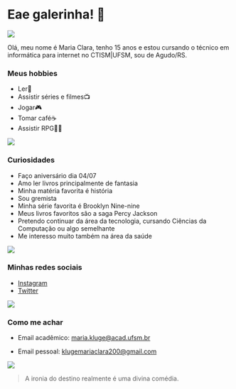 # Eae galerinha! 👋

![](http://pa1.narvii.com/6767/723fb59181b6fe8e6c0bd07de086e385b9c20d2c_00.gif)

Olá, meu nome é Maria Clara, tenho 15 anos e estou cursando o técnico em informática para internet no CTISM|UFSM, sou de Agudo/RS.

### Meus hobbies
* Ler📕
* Assistir séries e filmes📺
* Jogar🎮
* Tomar café☕
* Assistir RPG🌹👀

![](https://img.wattpad.com/64202a991350b7df39a916a396dfaf2f3d1c1fbd/68747470733a2f2f73332e616d617a6f6e6177732e636f6d2f776174747061642d6d656469612d736572766963652f53746f7279496d6167652f6b53647044616e564d362d3852673d3d2d3636373632393538322e313537623566633663316434313964383430323734343837353836352e676966)

### Curiosidades
* Faço aniversário dia 04/07
* Amo ler livros principalmente de fantasia
* Minha matéria favorita é história
* Sou gremista
* Minha série favorita é Brooklyn Nine-nine
* Meus livros favoritos são a saga Percy Jackson
* Pretendo continuar da área da tecnologia, cursando Ciências da Computação ou algo semelhante
* Me interesso muito também na área da saúde

![](https://img.wattpad.com/64202a991350b7df39a916a396dfaf2f3d1c1fbd/68747470733a2f2f73332e616d617a6f6e6177732e636f6d2f776174747061642d6d656469612d736572766963652f53746f7279496d6167652f6b53647044616e564d362d3852673d3d2d3636373632393538322e313537623566633663316434313964383430323734343837353836352e676966)

### Minhas redes sociais
* [Instagram](https://www.instagram.com/klugee.mc/)
* [Twitter](https://twitter.com/klugeemc)

![](https://img.wattpad.com/64202a991350b7df39a916a396dfaf2f3d1c1fbd/68747470733a2f2f73332e616d617a6f6e6177732e636f6d2f776174747061642d6d656469612d736572766963652f53746f7279496d6167652f6b53647044616e564d362d3852673d3d2d3636373632393538322e313537623566633663316434313964383430323734343837353836352e676966)

### Como me achar
* Email acadêmico: maria.kluge@acad.ufsm.br

* Email pessoal: klugemariaclara200@gmail.com

![](https://www.memecreator.org/static/images/memes/4491576.jpg)

> A ironia do destino realmente é uma divina comédia.